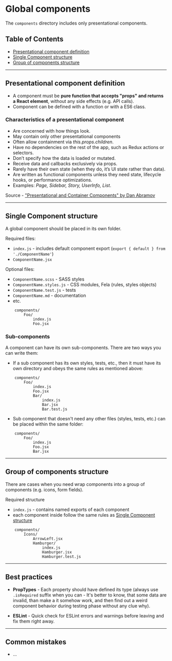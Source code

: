 # Global components

The `components` directory includes only presentational components.

## Table of Contents

-   [Presentational component definition](#component-definition)
-   [Single Component structure](#single-component-structure)
-   [Group of components structure](#group-of-components-structure)

---

## <a name="component-definition"></a>Presentational component definition

-   A component must be **pure function that accepts "props" and returns a React element**, without any side effects (e.g. API calls).
-   Component can be defined with a function or with a ES6 class.

### Characteristics of a presentational component

-   Are concerned with how things look.
-   May contain only other presentational components
-   Often allow containment via _this.props.children_.
-   Have no dependencies on the rest of the app, such as Redux actions or selectors.
-   Don’t specify how the data is loaded or mutated.
-   Receive data and callbacks exclusively via props.
-   Rarely have their own state (when they do, it’s UI state rather than data).
-   Are written as functional components unless they need state, lifecycle hooks, or performance optimizations.
-   Examples: _Page, Sidebar, Story, UserInfo, List_.

Source - ["Presentational and Container Components" by Dan Abramov](https://medium.com/@dan_abramov/smart-and-dumb-components-7ca2f9a7c7d0)

---

## Single Component structure

A global component should be placed in its own folder.

Required files:

-   `index.js` - includes default component export (`export { default } from './ComponentName'`)
-   `ComponentName.jsx`

Optional files:

-   `ComponentName.scss` - SASS styles
-   `ComponentName.styles.js` - CSS modules, Fela (rules, styles objects)
-   `ComponentName.test.js` - tests
-   `ComponentName.md` - documentation
-   etc.

```text
    components/
        Foo/
            index.js
            Foo.jsx
```

### <a name="single-component-structure"></a>Sub-components

A component can have its own sub-components. There are two ways you can write them:

-   If a sub component has its own styles, tests, etc., then it must have its own directory and obeys the same rules as mentioned above:

```text
    components/
        Foo/
            index.js
            Foo.jsx
            Bar/
                index.js
                Bar.jsx
                Bar.test.js
```

-   Sub component that doesn't need any other files (styles, tests, etc.) can be placed within the same folder:

```text
    components/
        Foo/
            index.js
            Foo.jsx
            Bar.jsx
```

---

## <a name="group-of-components-structure"></a>Group of components structure

There are cases when you need wrap components into a group of components (e.g. icons, form fields).

Required structure

-   `index.js` - contains named exports of each component
-   each component inside follow the same rules as [Single Component structure](#single-component-structure)

```text
    components/
        Icons/
            ArrowLeft.jsx
            Hamburger/
                index.js
                Hamburger.jsx
                Hamburger.test.js
```

---

## Best practices

-   **PropTypes** - Each property should have defined its type (always use `.isRequired` suffix when you can - It's better to know, that some data are invalid, than make a it somehow work, and then find out a weird component behavior during testing phase without any clue why).

-   **ESLint** - Quick check for ESLint errors and warnings before leaving and fix them right away.

---

## Common mistakes

-   ...
